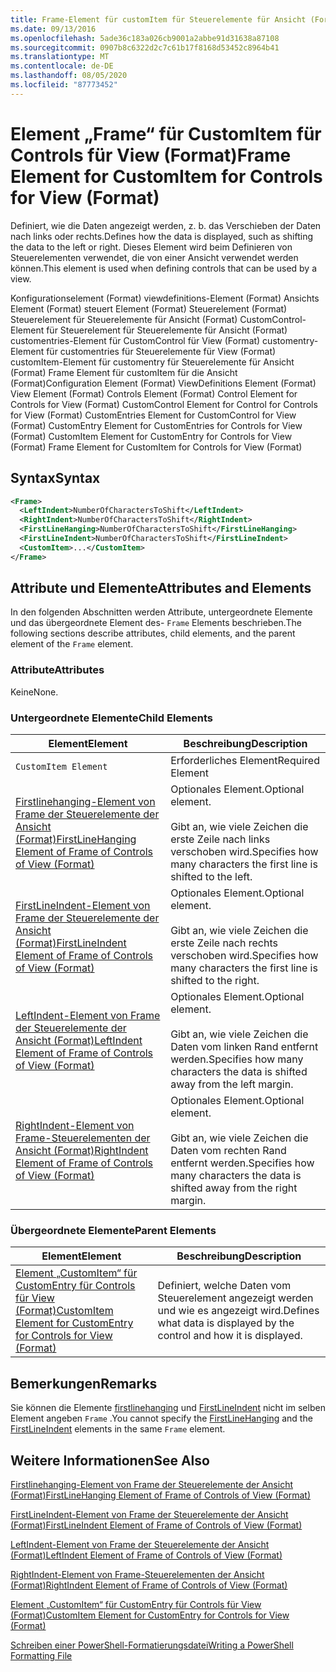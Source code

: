 ```yaml
---
title: Frame-Element für customItem für Steuerelemente für Ansicht (Format) | Microsoft-Dokumentation
ms.date: 09/13/2016
ms.openlocfilehash: 5ade36c183a026cb9001a2abbe91d31638a87108
ms.sourcegitcommit: 0907b8c6322d2c7c61b17f8168d53452c8964b41
ms.translationtype: MT
ms.contentlocale: de-DE
ms.lasthandoff: 08/05/2020
ms.locfileid: "87773452"
---
```

# <a name="frame-element-for-customitem-for-controls-for-view-format"></a><span data-ttu-id="6e99b-102">Element „Frame“ für CustomItem für Controls für View (Format)</span><span class="sxs-lookup"><span data-stu-id="6e99b-102">Frame Element for CustomItem for Controls for View (Format)</span></span>

<span data-ttu-id="6e99b-103">Definiert, wie die Daten angezeigt werden, z. b. das Verschieben der Daten nach links oder rechts.</span><span class="sxs-lookup"><span data-stu-id="6e99b-103">Defines how the data is displayed, such as shifting the data to the left or right.</span></span> <span data-ttu-id="6e99b-104">Dieses Element wird beim Definieren von Steuerelementen verwendet, die von einer Ansicht verwendet werden können.</span><span class="sxs-lookup"><span data-stu-id="6e99b-104">This element is used when defining controls that can be used by a view.</span></span>

<span data-ttu-id="6e99b-105">Konfigurationselement (Format) viewdefinitions-Element (Format) Ansichts Element (Format) steuert Element (Format) Steuerelement (Format) Steuerelement für Steuerelemente für Ansicht (Format) CustomControl-Element für Steuerelement für Steuerelemente für Ansicht (Format) customentries-Element für CustomControl für View (Format) customentry-Element für customentries für Steuerelemente für View (Format) customItem-Element für customentry für Steuerelemente für Ansicht (Format) Frame Element für customItem für die Ansicht (Format)</span><span class="sxs-lookup"><span data-stu-id="6e99b-105">Configuration Element (Format) ViewDefinitions Element (Format) View Element (Format) Controls Element (Format) Control Element for Controls for View (Format) CustomControl Element for Control for Controls for View (Format) CustomEntries Element for CustomControl for View (Format) CustomEntry Element for CustomEntries for Controls for View (Format) CustomItem Element for CustomEntry for Controls for View (Format) Frame Element for CustomItem for Controls for View (Format)</span></span>

## <a name="syntax"></a><span data-ttu-id="6e99b-106">Syntax</span><span class="sxs-lookup"><span data-stu-id="6e99b-106">Syntax</span></span>

```xml
<Frame>
  <LeftIndent>NumberOfCharactersToShift</LeftIndent>
  <RightIndent>NumberOfCharactersToShift</RightIndent>
  <FirstLineHanging>NumberOfCharactersToShift</FirstLineHanging>
  <FirstLineIndent>NumberOfCharactersToShift</FirstLineIndent>
  <CustomItem>...</CustomItem>
</Frame>
```

## <a name="attributes-and-elements"></a><span data-ttu-id="6e99b-107">Attribute und Elemente</span><span class="sxs-lookup"><span data-stu-id="6e99b-107">Attributes and Elements</span></span>

<span data-ttu-id="6e99b-108">In den folgenden Abschnitten werden Attribute, untergeordnete Elemente und das übergeordnete Element des- `Frame` Elements beschrieben.</span><span class="sxs-lookup"><span data-stu-id="6e99b-108">The following sections describe attributes, child elements, and the parent element of the `Frame` element.</span></span>

### <a name="attributes"></a><span data-ttu-id="6e99b-109">Attribute</span><span class="sxs-lookup"><span data-stu-id="6e99b-109">Attributes</span></span>

<span data-ttu-id="6e99b-110">Keine</span><span class="sxs-lookup"><span data-stu-id="6e99b-110">None.</span></span>

### <a name="child-elements"></a><span data-ttu-id="6e99b-111">Untergeordnete Elemente</span><span class="sxs-lookup"><span data-stu-id="6e99b-111">Child Elements</span></span>

|<span data-ttu-id="6e99b-112">Element</span><span class="sxs-lookup"><span data-stu-id="6e99b-112">Element</span></span>|<span data-ttu-id="6e99b-113">Beschreibung</span><span class="sxs-lookup"><span data-stu-id="6e99b-113">Description</span></span>|
|-------------|-----------------|
|`CustomItem Element`|<span data-ttu-id="6e99b-114">Erforderliches Element</span><span class="sxs-lookup"><span data-stu-id="6e99b-114">Required Element</span></span>|
|[<span data-ttu-id="6e99b-115">Firstlinehanging-Element von Frame der Steuerelemente der Ansicht (Format)</span><span class="sxs-lookup"><span data-stu-id="6e99b-115">FirstLineHanging Element of Frame of Controls of View (Format)</span></span>](./firstlinehanging-element-for-frame-for-controls-for-view-format.md)|<span data-ttu-id="6e99b-116">Optionales Element.</span><span class="sxs-lookup"><span data-stu-id="6e99b-116">Optional element.</span></span><br /><br /> <span data-ttu-id="6e99b-117">Gibt an, wie viele Zeichen die erste Zeile nach links verschoben wird.</span><span class="sxs-lookup"><span data-stu-id="6e99b-117">Specifies how many characters the first line is shifted to the left.</span></span>|
|[<span data-ttu-id="6e99b-118">FirstLineIndent-Element von Frame der Steuerelemente der Ansicht (Format)</span><span class="sxs-lookup"><span data-stu-id="6e99b-118">FirstLineIndent Element of Frame of Controls of View (Format)</span></span>](./firstlineindent-element-for-frame-for-controls-for-view-format.md)|<span data-ttu-id="6e99b-119">Optionales Element.</span><span class="sxs-lookup"><span data-stu-id="6e99b-119">Optional element.</span></span><br /><br /> <span data-ttu-id="6e99b-120">Gibt an, wie viele Zeichen die erste Zeile nach rechts verschoben wird.</span><span class="sxs-lookup"><span data-stu-id="6e99b-120">Specifies how many characters the first line is shifted to the right.</span></span>|
|[<span data-ttu-id="6e99b-121">LeftIndent-Element von Frame der Steuerelemente der Ansicht (Format)</span><span class="sxs-lookup"><span data-stu-id="6e99b-121">LeftIndent Element of Frame of Controls of View (Format)</span></span>](./leftindent-element-for-frame-for-controls-for-view-format.md)|<span data-ttu-id="6e99b-122">Optionales Element.</span><span class="sxs-lookup"><span data-stu-id="6e99b-122">Optional element.</span></span><br /><br /> <span data-ttu-id="6e99b-123">Gibt an, wie viele Zeichen die Daten vom linken Rand entfernt werden.</span><span class="sxs-lookup"><span data-stu-id="6e99b-123">Specifies how many characters the data is shifted away from the left margin.</span></span>|
|[<span data-ttu-id="6e99b-124">RightIndent-Element von Frame-Steuerelementen der Ansicht (Format)</span><span class="sxs-lookup"><span data-stu-id="6e99b-124">RightIndent Element of Frame of Controls of View (Format)</span></span>](./rightindent-element-for-frame-for-controls-for-view-format.md)|<span data-ttu-id="6e99b-125">Optionales Element.</span><span class="sxs-lookup"><span data-stu-id="6e99b-125">Optional element.</span></span><br /><br /> <span data-ttu-id="6e99b-126">Gibt an, wie viele Zeichen die Daten vom rechten Rand entfernt werden.</span><span class="sxs-lookup"><span data-stu-id="6e99b-126">Specifies how many characters the data is shifted away from the right margin.</span></span>|

### <a name="parent-elements"></a><span data-ttu-id="6e99b-127">Übergeordnete Elemente</span><span class="sxs-lookup"><span data-stu-id="6e99b-127">Parent Elements</span></span>

|<span data-ttu-id="6e99b-128">Element</span><span class="sxs-lookup"><span data-stu-id="6e99b-128">Element</span></span>|<span data-ttu-id="6e99b-129">Beschreibung</span><span class="sxs-lookup"><span data-stu-id="6e99b-129">Description</span></span>|
|-------------|-----------------|
|[<span data-ttu-id="6e99b-130">Element „CustomItem“ für CustomEntry für Controls für View (Format)</span><span class="sxs-lookup"><span data-stu-id="6e99b-130">CustomItem Element for CustomEntry for Controls for View (Format)</span></span>](./customitem-element-for-customentry-for-controls-for-view-format.md)|<span data-ttu-id="6e99b-131">Definiert, welche Daten vom Steuerelement angezeigt werden und wie es angezeigt wird.</span><span class="sxs-lookup"><span data-stu-id="6e99b-131">Defines what data is displayed by the control and how it is displayed.</span></span>|

## <a name="remarks"></a><span data-ttu-id="6e99b-132">Bemerkungen</span><span class="sxs-lookup"><span data-stu-id="6e99b-132">Remarks</span></span>

<span data-ttu-id="6e99b-133">Sie können die Elemente [firstlinehanging](./firstlinehanging-element-for-frame-for-controls-for-view-format.md) und [FirstLineIndent](./firstlineindent-element-for-frame-for-controls-for-view-format.md) nicht im selben Element angeben `Frame` .</span><span class="sxs-lookup"><span data-stu-id="6e99b-133">You cannot specify the [FirstLineHanging](./firstlinehanging-element-for-frame-for-controls-for-view-format.md) and the [FirstLineIndent](./firstlineindent-element-for-frame-for-controls-for-view-format.md) elements in the same `Frame` element.</span></span>

## <a name="see-also"></a><span data-ttu-id="6e99b-134">Weitere Informationen</span><span class="sxs-lookup"><span data-stu-id="6e99b-134">See Also</span></span>

[<span data-ttu-id="6e99b-135">Firstlinehanging-Element von Frame der Steuerelemente der Ansicht (Format)</span><span class="sxs-lookup"><span data-stu-id="6e99b-135">FirstLineHanging Element of Frame of Controls of View (Format)</span></span>](./firstlinehanging-element-for-frame-for-controls-for-view-format.md)

[<span data-ttu-id="6e99b-136">FirstLineIndent-Element von Frame der Steuerelemente der Ansicht (Format)</span><span class="sxs-lookup"><span data-stu-id="6e99b-136">FirstLineIndent Element of Frame of Controls of View (Format)</span></span>](./firstlineindent-element-for-frame-for-controls-for-view-format.md)

[<span data-ttu-id="6e99b-137">LeftIndent-Element von Frame der Steuerelemente der Ansicht (Format)</span><span class="sxs-lookup"><span data-stu-id="6e99b-137">LeftIndent Element of Frame of Controls of View (Format)</span></span>](./leftindent-element-for-frame-for-controls-for-view-format.md)

[<span data-ttu-id="6e99b-138">RightIndent-Element von Frame-Steuerelementen der Ansicht (Format)</span><span class="sxs-lookup"><span data-stu-id="6e99b-138">RightIndent Element of Frame of Controls of View (Format)</span></span>](./rightindent-element-for-frame-for-controls-for-view-format.md)

[<span data-ttu-id="6e99b-139">Element „CustomItem“ für CustomEntry für Controls für View (Format)</span><span class="sxs-lookup"><span data-stu-id="6e99b-139">CustomItem Element for CustomEntry for Controls for View (Format)</span></span>](./customitem-element-for-customentry-for-controls-for-view-format.md)

[<span data-ttu-id="6e99b-140">Schreiben einer PowerShell-Formatierungsdatei</span><span class="sxs-lookup"><span data-stu-id="6e99b-140">Writing a PowerShell Formatting File</span></span>](./writing-a-powershell-formatting-file.md)
